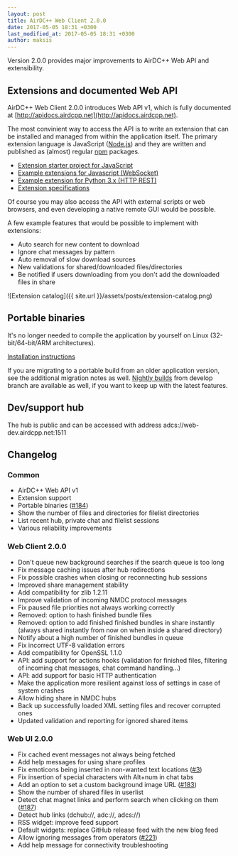 ```yaml
---
layout: post
title: AirDC++ Web Client 2.0.0
date: 2017-05-05 18:31 +0300
last_modified_at: 2017-05-05 18:31 +0300
author: maksis
---
```


Version 2.0.0 provides major improvements to AirDC++ Web API and extensibility.

<!--more-->

## Extensions and documented Web API

AirDC++ Web Client 2.0.0 introduces Web API v1, which is fully documented at [http://apidocs.airdcpp.net](http://apidocs.airdcpp.net).

The most convinient way to access the API is to write an extension that can be installed and managed from within the application itself. The primary extension language is JavaScript ([Node.js](https://nodejs.org)) and they are written and published as (almost) regular [npm](https://www.npmjs.com) packages.

- [Extension starter project for JavaScript](https://github.com/airdcpp-web/airdcpp-create-extension)
- [Example extensions for Javascript (WebSocket)](https://github.com/airdcpp-web/airdcpp-extension-js/tree/master/examples)
- [Example extension for Python 3.x (HTTP REST)](https://github.com/airdcpp-web/airdcpp-example-python-extension)
- [Extension specifications](https://github.com/airdcpp-web/airdcpp-extensions)

Of course you may also access the API with external scripts or web browsers, and even developing a native remote GUI would be possible.

A few example features that would be possible to implement with extensions:

- Auto search for new content to download
- Ignore chat messages by pattern
- Auto removal of slow download sources
- New validations for shared/downloaded files/directories
- Be notified if users downloading from you don't add the downloaded files in share

![Extension catalog]({{ site.url }}/assets/posts/extension-catalog.png)



## Portable binaries

It's no longer needed to compile the application by yourself on Linux (32-bit/64-bit/ARM architectures).

[Installation instructions](/docs/installation/linux-binaries.html)

If you are migrating to a portable build from an older application version, see the additional migration notes as well. [Nightly builds](http://web-builds.airdcpp.net/develop/) from develop branch are available as well, if you want to keep up with the latest features.


## Dev/support hub

The hub is public and can be accessed with address adcs://web-dev.airdcpp.net:1511



## Changelog

### Common

- AirDC++ Web API v1
- Extension support
- Portable binaries ([#184](https://github.com/airdcpp-web/airdcpp-webclient/issues/184))
- Show the number of files and directories for filelist directories
- List recent hub, private chat and filelist sessions
- Various reliability improvements

### Web Client 2.0.0

- Don't queue new background searches if the search queue is too long
- Fix message caching issues after hub redirections
- Fix possible crashes when closing or reconnecting hub sessions
- Improved share management stability
- Add compatibility for zlib 1.2.11
- Improve validation of incoming NMDC protocol messages
- Fix paused file priorities not always working correctly
- Removed: option to hash finished bundle files
- Removed: option to add finished finished bundles in share instantly (always shared instantly from now on when inside a shared directory)
- Notify about a high number of finished bundles in queue
- Fix incorrect UTF-8 validation errors
- Add compatibility for OpenSSL 1.1.0
- API: add support for actions hooks (validation for finished files, filtering of incoming chat messages, chat command handling...)
- API: add support for basic HTTP authentication
- Make the application more resilient against loss of settings in case of system crashes
- Allow hiding share in NMDC hubs
- Back up successfully loaded XML setting files and recover corrupted ones
- Updated validation and reporting for ignored shared items

### Web UI 2.0.0

- Fix cached event messages not always being fetched
- Add help messages for using share profiles
- Fix emoticons being inserted in non-wanted text locations ([#3](https://github.com/airdcpp-web/airdcpp-webclient/issues/3))
- Fix insertion of special characters with Alt+num in chat tabs
- Add an option to set a custom background image URL ([#183](https://github.com/airdcpp-web/airdcpp-webclient/issues/183))
- Show the number of shared files in userlist
- Detect chat magnet links and perform search when clicking on them ([#187](https://github.com/airdcpp-web/airdcpp-webclient/issues/187))
- Detect hub links (dchub://, adc://, adcs://)
- RSS widget: improve feed support
- Default widgets: replace GitHub release feed with the new blog feed
- Allow ignoring messages from operators ([#221](https://github.com/airdcpp-web/airdcpp-webclient/issues/221))
- Add help message for connectivity troubleshooting